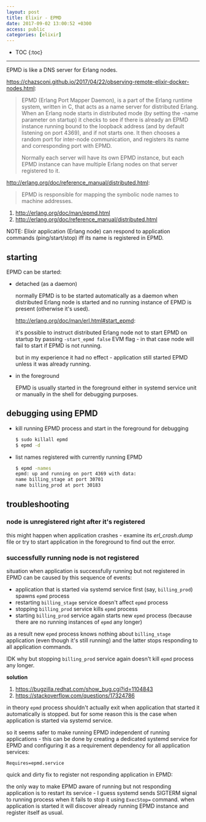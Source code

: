 ```yaml
---
layout: post
title: Elixir - EPMD
date: 2017-09-02 13:00:52 +0300
access: public
categories: [elixir]
---
```


<!-- more -->

* TOC
{:toc}
<hr>

EPMD is like a DNS server for Erlang nodes.

<https://chazsconi.github.io/2017/04/22/observing-remote-elixir-docker-nodes.html>:

> EPMD (Erlang Port Mapper Daemon), is a part of the Erlang runtime system,
> written in C, that acts as a name server for distributed Erlang. When an
> Erlang node starts in distributed mode (by setting the -name parameter on
> startup) it checks to see if there is already an EPMD instance running bound
> to the loopback address (and by default listening on port 4369), and if not
> starts one. It then chooses a random port for inter-node communication, and
> registers its name and corresponding port with EPMD.
>
> Normally each server will have its own EPMD instance, but each EPMD instance
> can have multiple Erlang nodes on that server registered to it.

<http://erlang.org/doc/reference_manual/distributed.html>:

> EPMD is responsible for mapping the symbolic node names to machine addresses.

1. <http://erlang.org/doc/man/epmd.html>
2. <http://erlang.org/doc/reference_manual/distributed.html>

NOTE: Elixir application (Erlang node) can respond to application
      commands (ping/start/stop) iff its name is registered in EPMD.

## starting

EPMD can be started:

- detached (as a daemon)

  normally EPMD is to be started automatically as a daemon
  when distributed Erlang node is started and no running
  instance of EPMD is present (otherwise it's used).

  <http://erlang.org/doc/man/erl.html#start_epmd>:

  it's possible to instruct distributed Erlang node not to start
  EPMD on startup by passing `-start_epmd false` EVM flag - in
  that case node will fail to start if EPMD is not running.

  but in my experience it had no effect - application still started
  EPMD unless it was already running.

- in the foreground

  EPMD is usually started in the foreground either in systemd
  service unit or manually in the shell for debugging purposes.

## debugging using EPMD

- kill running EPMD process and start in the foreground for debugging

  ```sh
  $ sudo killall epmd
  $ epmd -d
  ```

- list names registered with currently running EPMD

  ```sh
  $ epmd -names
  epmd: up and running on port 4369 with data:
  name billing_stage at port 30701
  name billing_prod at port 30183
  ```

## troubleshooting

### node is unregistered right after it's registered

this might happen when application crashes - examine its _erl_crash.dump_
file or try to start application in the foreground to find out the error.

### successfully running node is not registered

situation when application is successfully running but not
registered in EPMD can be caused by this sequence of events:

- application that is started via systemd service first
  (say, `billing_prod`) spawns `epmd` process
- restarting `billing_stage` service doesn't affect `epmd` process
- stopping `billing_prod` service kills `epmd` process
- starting `billing_prod` service again starts new `epmd` process
  (because there are no running instances of `epmd` any longer)

as a result new `epmd` process knows nothing about `billing_stage`
application (even though it's still running) and the latter stops
responding to all application commands.

IDK why but stopping `billing_prod` service again doesn't kill
`epmd` process any longer.

**solution**

1. <https://bugzilla.redhat.com/show_bug.cgi?id=1104843>
2. <https://stackoverflow.com/questions/17324786>

in theory `epmd` process shouldn't actually exit when application
that started it automatically is stopped. but for some reason this
is the case when application is started via systemd service.

so it seems safer to make running EPMD independent of running applications -
this can be done by creating a dedicated systemd service for EPMD and
configuring it as a requirement dependency for all application services:

```
Requires=epmd.service
```

quick and dirty fix to register not responding application in EPMD:

the only way to make EPMD aware of running but not responding
application is to restart its service - I guess systemd sends SIGTERM
signal to running process when it fails to stop it using `ExecStop=`
command. when application is started it will discover already running
EPMD instance and register itself as usual.
